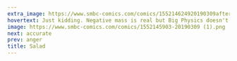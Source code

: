 ```yaml
---
extra_image: https://www.smbc-comics.com/comics/155214624920190309after (1).png
hovertext: Just kidding. Negative mass is real but Big Physics doesn't want to harm the oil lobby. It's all in my 87 part youtube series about...
image: https://www.smbc-comics.com/comics/1552145903-20190309 (1).png
next: accurate
prev: anger
title: Salad
---
```


